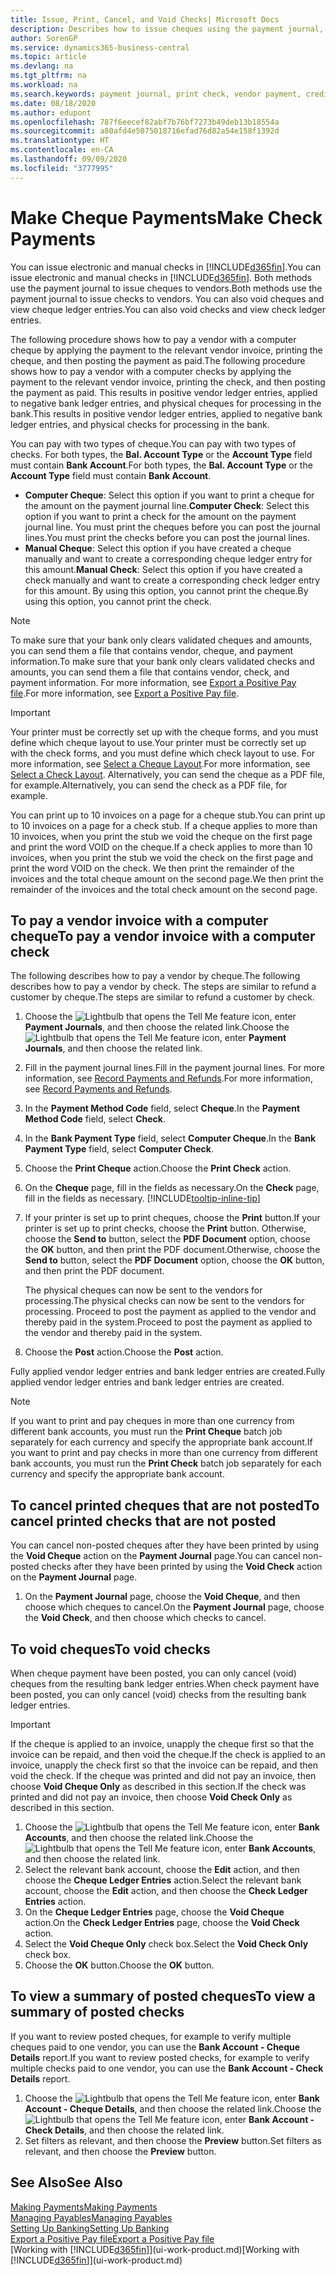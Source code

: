 ```yaml
---
title: Issue, Print, Cancel, and Void Checks| Microsoft Docs
description: Describes how to issue cheques using the payment journal, print cheques, and void or view cheque ledger entries in Business Central.
author: SorenGP
ms.service: dynamics365-business-central
ms.topic: article
ms.devlang: na
ms.tgt_pltfrm: na
ms.workload: na
ms.search.keywords: payment journal, print check, vendor payment, creditor, debt, balance due, AP
ms.date: 08/18/2020
ms.author: edupont
ms.openlocfilehash: 787f6eecef82abf7b76bf7273b49deb13b18554a
ms.sourcegitcommit: a80afd4e5075018716efad76d82a54e158f1392d
ms.translationtype: HT
ms.contentlocale: en-CA
ms.lasthandoff: 09/09/2020
ms.locfileid: "3777995"
---
```

# <a name="make-check-payments"></a><span data-ttu-id="d0de8-103">Make Cheque Payments</span><span class="sxs-lookup"><span data-stu-id="d0de8-103">Make Check Payments</span></span>

<span data-ttu-id="d0de8-104">You can issue electronic and manual checks in [!INCLUDE[d365fin](includes/d365fin_md.md)].</span><span class="sxs-lookup"><span data-stu-id="d0de8-104">You can issue electronic and manual checks in [!INCLUDE[d365fin](includes/d365fin_md.md)].</span></span> <span data-ttu-id="d0de8-105">Both methods use the payment journal to issue cheques to vendors.</span><span class="sxs-lookup"><span data-stu-id="d0de8-105">Both methods use the payment journal to issue checks to vendors.</span></span> <span data-ttu-id="d0de8-106">You can also void cheques and view cheque ledger entries.</span><span class="sxs-lookup"><span data-stu-id="d0de8-106">You can also void checks and view check ledger entries.</span></span>

<span data-ttu-id="d0de8-107">The following procedure shows how to pay a vendor with a computer cheque by applying the payment to the relevant vendor invoice, printing the cheque, and then posting the payment as paid.</span><span class="sxs-lookup"><span data-stu-id="d0de8-107">The following procedure shows how to pay a vendor with a computer checks by applying the payment to the relevant vendor invoice, printing the check, and then posting the payment as paid.</span></span> <span data-ttu-id="d0de8-108">This results in positive vendor ledger entries, applied to negative bank ledger entries, and physical cheques for processing in the bank.</span><span class="sxs-lookup"><span data-stu-id="d0de8-108">This results in positive vendor ledger entries, applied to negative bank ledger entries, and physical checks for processing in the bank.</span></span>

<span data-ttu-id="d0de8-109">You can pay with two types of cheque.</span><span class="sxs-lookup"><span data-stu-id="d0de8-109">You can pay with two types of checks.</span></span> <span data-ttu-id="d0de8-110">For both types, the **Bal. Account Type** or the **Account Type** field must contain **Bank Account**.</span><span class="sxs-lookup"><span data-stu-id="d0de8-110">For both types, the **Bal. Account Type** or the **Account Type** field must contain **Bank Account**.</span></span>

- <span data-ttu-id="d0de8-111">**Computer Cheque**: Select this option if you want to print a cheque for the amount on the payment journal line.</span><span class="sxs-lookup"><span data-stu-id="d0de8-111">**Computer Check**: Select this option if you want to print a check for the amount on the payment journal line.</span></span> <span data-ttu-id="d0de8-112">You must print the cheques before you can post the journal lines.</span><span class="sxs-lookup"><span data-stu-id="d0de8-112">You must print the checks before you can post the journal lines.</span></span>
- <span data-ttu-id="d0de8-113">**Manual Cheque**: Select this option if you have created a cheque manually and want to create a corresponding cheque ledger entry for this amount.</span><span class="sxs-lookup"><span data-stu-id="d0de8-113">**Manual Check**: Select this option if you have created a check manually and want to create a corresponding check ledger entry for this amount.</span></span> <span data-ttu-id="d0de8-114">By using this option, you cannot print the cheque.</span><span class="sxs-lookup"><span data-stu-id="d0de8-114">By using this option, you cannot print the check.</span></span>

> [!NOTE]  
> <span data-ttu-id="d0de8-115">To make sure that your bank only clears validated cheques and amounts, you can send them a file that contains vendor, cheque, and payment information.</span><span class="sxs-lookup"><span data-stu-id="d0de8-115">To make sure that your bank only clears validated checks and amounts, you can send them a file that contains vendor, check, and payment information.</span></span> <span data-ttu-id="d0de8-116">For more information, see [Export a Positive Pay file](finance-how-positive-pay.md).</span><span class="sxs-lookup"><span data-stu-id="d0de8-116">For more information, see [Export a Positive Pay file](finance-how-positive-pay.md).</span></span>

> [!IMPORTANT]
> <span data-ttu-id="d0de8-117">Your printer must be correctly set up with the cheque forms, and you must define which cheque layout to use.</span><span class="sxs-lookup"><span data-stu-id="d0de8-117">Your printer must be correctly set up with the check forms, and you must define which check layout to use.</span></span> <span data-ttu-id="d0de8-118">For more information, see [Select a Cheque Layout](finance-how-define-check-layouts.md).</span><span class="sxs-lookup"><span data-stu-id="d0de8-118">For more information, see [Select a Check Layout](finance-how-define-check-layouts.md).</span></span> <span data-ttu-id="d0de8-119">Alternatively, you can send the cheque as a PDF file, for example.</span><span class="sxs-lookup"><span data-stu-id="d0de8-119">Alternatively, you can send the check as a PDF file, for example.</span></span>  

<span data-ttu-id="d0de8-120">You can print up to 10 invoices on a page for a cheque stub.</span><span class="sxs-lookup"><span data-stu-id="d0de8-120">You can print up to 10 invoices on a page for a check stub.</span></span> <span data-ttu-id="d0de8-121">If a cheque applies to more than 10 invoices, when you print the stub we void the cheque on the first page and print the word VOID on the cheque.</span><span class="sxs-lookup"><span data-stu-id="d0de8-121">If a check applies to more than 10 invoices, when you print the stub we void the check on the first page and print the word VOID on the check.</span></span> <span data-ttu-id="d0de8-122">We then print the remainder of the invoices and the total cheque amount on the second page.</span><span class="sxs-lookup"><span data-stu-id="d0de8-122">We then print the remainder of the invoices and the total check amount on the second page.</span></span>

## <a name="to-pay-a-vendor-invoice-with-a-computer-check"></a><span data-ttu-id="d0de8-123">To pay a vendor invoice with a computer cheque</span><span class="sxs-lookup"><span data-stu-id="d0de8-123">To pay a vendor invoice with a computer check</span></span>
<span data-ttu-id="d0de8-124">The following describes how to pay a vendor by cheque.</span><span class="sxs-lookup"><span data-stu-id="d0de8-124">The following describes how to pay a vendor by check.</span></span> <span data-ttu-id="d0de8-125">The steps are similar to refund a customer by cheque.</span><span class="sxs-lookup"><span data-stu-id="d0de8-125">The steps are similar to refund a customer by check.</span></span>

1. <span data-ttu-id="d0de8-126">Choose the ![Lightbulb that opens the Tell Me feature](media/ui-search/search_small.png "Tell me what you want to do") icon, enter **Payment Journals**, and then choose the related link.</span><span class="sxs-lookup"><span data-stu-id="d0de8-126">Choose the ![Lightbulb that opens the Tell Me feature](media/ui-search/search_small.png "Tell me what you want to do") icon, enter **Payment Journals**, and then choose the related link.</span></span>
2. <span data-ttu-id="d0de8-127">Fill in the payment journal lines.</span><span class="sxs-lookup"><span data-stu-id="d0de8-127">Fill in the payment journal lines.</span></span> <span data-ttu-id="d0de8-128">For more information, see [Record Payments and Refunds](payables-how-post-payments-refunds.md).</span><span class="sxs-lookup"><span data-stu-id="d0de8-128">For more information, see [Record Payments and Refunds](payables-how-post-payments-refunds.md).</span></span>
3. <span data-ttu-id="d0de8-129">In the **Payment Method Code** field, select **Cheque**.</span><span class="sxs-lookup"><span data-stu-id="d0de8-129">In the **Payment Method Code** field, select **Check**.</span></span>
4. <span data-ttu-id="d0de8-130">In the **Bank Payment Type** field, select **Computer Cheque**.</span><span class="sxs-lookup"><span data-stu-id="d0de8-130">In the **Bank Payment Type** field, select **Computer Check**.</span></span>
5. <span data-ttu-id="d0de8-131">Choose the **Print Cheque** action.</span><span class="sxs-lookup"><span data-stu-id="d0de8-131">Choose the **Print Check** action.</span></span>
6. <span data-ttu-id="d0de8-132">On the **Cheque** page, fill in the fields as necessary.</span><span class="sxs-lookup"><span data-stu-id="d0de8-132">On the **Check** page, fill in the fields as necessary.</span></span> [!INCLUDE[tooltip-inline-tip](includes/tooltip-inline-tip_md.md)]
7. <span data-ttu-id="d0de8-133">If your printer is set up to print cheques, choose the **Print** button.</span><span class="sxs-lookup"><span data-stu-id="d0de8-133">If your printer is set up to print checks, choose the **Print** button.</span></span> <span data-ttu-id="d0de8-134">Otherwise, choose the **Send to** button, select the **PDF Document** option, choose the **OK** button, and then print the PDF document.</span><span class="sxs-lookup"><span data-stu-id="d0de8-134">Otherwise, choose the **Send to** button, select the **PDF Document** option, choose the **OK** button, and then print the PDF document.</span></span>

    <span data-ttu-id="d0de8-135">The physical cheques can now be sent to the vendors for processing.</span><span class="sxs-lookup"><span data-stu-id="d0de8-135">The physical checks can now be sent to the vendors for processing.</span></span> <span data-ttu-id="d0de8-136">Proceed to post the payment as applied to the vendor and thereby paid in the system.</span><span class="sxs-lookup"><span data-stu-id="d0de8-136">Proceed to post the payment as applied to the vendor and thereby paid in the system.</span></span>
8. <span data-ttu-id="d0de8-137">Choose the **Post** action.</span><span class="sxs-lookup"><span data-stu-id="d0de8-137">Choose the **Post** action.</span></span>

<span data-ttu-id="d0de8-138">Fully applied vendor ledger entries and bank ledger entries are created.</span><span class="sxs-lookup"><span data-stu-id="d0de8-138">Fully applied vendor ledger entries and bank ledger entries are created.</span></span>

> [!NOTE]  
> <span data-ttu-id="d0de8-139">If you want to print and pay cheques in more than one currency from different bank accounts, you must run the **Print Cheque** batch job separately for each currency and specify the appropriate bank account.</span><span class="sxs-lookup"><span data-stu-id="d0de8-139">If you want to print and pay checks in more than one currency from different bank accounts, you must run the **Print Check** batch job separately for each currency and specify the appropriate bank account.</span></span>

## <a name="to-cancel-printed-checks-that-are-not-posted"></a><span data-ttu-id="d0de8-140">To cancel printed cheques that are not posted</span><span class="sxs-lookup"><span data-stu-id="d0de8-140">To cancel printed checks that are not posted</span></span>
<span data-ttu-id="d0de8-141">You can cancel non-posted cheques after they have been printed by using the **Void Cheque** action on the **Payment Journal** page.</span><span class="sxs-lookup"><span data-stu-id="d0de8-141">You can cancel non-posted checks after they have been printed by using the **Void Check** action on the **Payment Journal** page.</span></span>

1. <span data-ttu-id="d0de8-142">On the **Payment Journal** page, choose the **Void Cheque**, and then choose which cheques to cancel.</span><span class="sxs-lookup"><span data-stu-id="d0de8-142">On the **Payment Journal** page, choose the **Void Check**, and then choose which checks to cancel.</span></span>

## <a name="to-void-checks"></a><span data-ttu-id="d0de8-143">To void cheques</span><span class="sxs-lookup"><span data-stu-id="d0de8-143">To void checks</span></span>

<span data-ttu-id="d0de8-144">When cheque payment have been posted, you can only cancel (void) cheques from the resulting bank ledger entries.</span><span class="sxs-lookup"><span data-stu-id="d0de8-144">When check payment have been posted, you can only cancel (void) checks from the resulting bank ledger entries.</span></span>

> [!IMPORTANT]
> <span data-ttu-id="d0de8-145">If the cheque is applied to an invoice, unapply the cheque first so that the invoice can be repaid, and then void the cheque.</span><span class="sxs-lookup"><span data-stu-id="d0de8-145">If the check is applied to an invoice, unapply the check first so that the invoice can be repaid, and then void the check.</span></span> <span data-ttu-id="d0de8-146">If the cheque was printed and did not pay an invoice, then choose **Void Cheque Only** as described in this section.</span><span class="sxs-lookup"><span data-stu-id="d0de8-146">If the check was printed and did not pay an invoice, then choose **Void Check Only** as described in this section.</span></span>

1. <span data-ttu-id="d0de8-147">Choose the ![Lightbulb that opens the Tell Me feature](media/ui-search/search_small.png "Tell me what you want to do") icon, enter **Bank Accounts**, and then choose the related link.</span><span class="sxs-lookup"><span data-stu-id="d0de8-147">Choose the ![Lightbulb that opens the Tell Me feature](media/ui-search/search_small.png "Tell me what you want to do") icon, enter **Bank Accounts**, and then choose the related link.</span></span>
2. <span data-ttu-id="d0de8-148">Select the relevant bank account, choose the **Edit** action, and then choose the **Cheque Ledger Entries** action.</span><span class="sxs-lookup"><span data-stu-id="d0de8-148">Select the relevant bank account, choose the **Edit** action, and then choose the **Check Ledger Entries** action.</span></span>
3. <span data-ttu-id="d0de8-149">On the **Cheque Ledger Entries** page, choose the **Void Cheque** action.</span><span class="sxs-lookup"><span data-stu-id="d0de8-149">On the **Check Ledger Entries** page, choose the **Void Check** action.</span></span>
4. <span data-ttu-id="d0de8-150">Select the **Void Cheque Only** check box.</span><span class="sxs-lookup"><span data-stu-id="d0de8-150">Select the **Void Check Only** check box.</span></span>
5. <span data-ttu-id="d0de8-151">Choose the **OK** button.</span><span class="sxs-lookup"><span data-stu-id="d0de8-151">Choose the **OK** button.</span></span>

## <a name="to-view-a-summary-of-posted-checks"></a><span data-ttu-id="d0de8-152">To view a summary of posted cheques</span><span class="sxs-lookup"><span data-stu-id="d0de8-152">To view a summary of posted checks</span></span>
<span data-ttu-id="d0de8-153">If you want to review posted cheques, for example to verify multiple cheques paid to one vendor, you can use the **Bank Account - Cheque Details** report.</span><span class="sxs-lookup"><span data-stu-id="d0de8-153">If you want to review posted checks, for example to verify multiple checks paid to one vendor, you can use the **Bank Account - Check Details** report.</span></span>
1. <span data-ttu-id="d0de8-154">Choose the ![Lightbulb that opens the Tell Me feature](media/ui-search/search_small.png "Tell me what you want to do") icon, enter **Bank Account - Cheque Details**, and then choose the related link.</span><span class="sxs-lookup"><span data-stu-id="d0de8-154">Choose the ![Lightbulb that opens the Tell Me feature](media/ui-search/search_small.png "Tell me what you want to do") icon, enter **Bank Account - Check Details**, and then choose the related link.</span></span>
2. <span data-ttu-id="d0de8-155">Set filters as relevant, and then choose the **Preview** button.</span><span class="sxs-lookup"><span data-stu-id="d0de8-155">Set filters as relevant, and then choose the **Preview** button.</span></span>

## <a name="see-also"></a><span data-ttu-id="d0de8-156">See Also</span><span class="sxs-lookup"><span data-stu-id="d0de8-156">See Also</span></span>
[<span data-ttu-id="d0de8-157">Making Payments</span><span class="sxs-lookup"><span data-stu-id="d0de8-157">Making Payments</span></span>](payables-make-payments.md)  
[<span data-ttu-id="d0de8-158">Managing Payables</span><span class="sxs-lookup"><span data-stu-id="d0de8-158">Managing Payables</span></span>](payables-manage-payables.md)  
[<span data-ttu-id="d0de8-159">Setting Up Banking</span><span class="sxs-lookup"><span data-stu-id="d0de8-159">Setting Up Banking</span></span>](bank-setup-banking.md)  
[<span data-ttu-id="d0de8-160">Export a Positive Pay file</span><span class="sxs-lookup"><span data-stu-id="d0de8-160">Export a Positive Pay file</span></span>](finance-how-positive-pay.md)  
<span data-ttu-id="d0de8-161">[Working with [!INCLUDE[d365fin](includes/d365fin_md.md)]](ui-work-product.md)</span><span class="sxs-lookup"><span data-stu-id="d0de8-161">[Working with [!INCLUDE[d365fin](includes/d365fin_md.md)]](ui-work-product.md)</span></span>  
